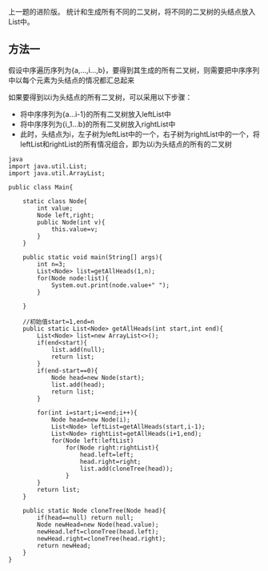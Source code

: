 上一题的进阶版。
统计和生成所有不同的二叉树，将不同的二叉树的头结点放入List中。


## 方法一
假设中序遍历序列为{a,...,i...,b}，要得到其生成的所有二叉树，则需要把中序序列中以每个元素为头结点的情况都汇总起来

如果要得到以i为头结点的所有二叉树，可以采用以下步骤：
- 将中序序列为{a...i-1}的所有二叉树放入leftList中
- 将中序序列为{i_1...b}的所有二叉树放入rightList中
- 此时，头结点为i，左子树为leftList中的一个，右子树为rightList中的一个，将leftList和rightList的所有情况组合，即为以i为头结点的所有的二叉树

```
java
import java.util.List;
import java.util.ArrayList;

public class Main{
    
    static class Node{
        int value;
        Node left,right;
        public Node(int v){
            this.value=v;
        }
    }
    
    public static void main(String[] args){
        int n=3;
        List<Node> list=getAllHeads(1,n);
        for(Node node:list){
            System.out.print(node.value+" ");
        }
        
    }
    
    //初始值start=1,end=n
    public static List<Node> getAllHeads(int start,int end){
        List<Node> list=new ArrayList<>();
        if(end<start){
            list.add(null);
            return list;
        }
        if(end-start==0){
            Node head=new Node(start);
            list.add(head);
            return list;
        }
        
        for(int i=start;i<=end;i++){
            Node head=new Node(i);
            List<Node> leftList=getAllHeads(start,i-1);
            List<Node> rightList=getAllHeads(i+1,end);
            for(Node left:leftList)
                for(Node right:rightList){
                    head.left=left;
                    head.right=right;
                    list.add(cloneTree(head));
                }
        }
        return list;
    }
    
    public static Node cloneTree(Node head){
        if(head==null) return null;
        Node newHead=new Node(head.value);
        newHead.left=cloneTree(head.left);
        newHead.right=cloneTree(head.right);
        return newHead;
    }
}
```

